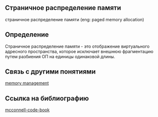 ## Страничное распределение памяти
страничное распределение памяти (eng: paged memory allocation) 

## Определение
Страничное распределение памяти - это отображение виртуального адресного пространства, которое исключает внешнюю фрагментацию путем разбиения ОП на единицы одинаковой длины.
## Связь с другими понятиями

[memory management](https://github.com/vernikkkkkkkkkkkkkkkkkkk/concept/tree/main/virtual%20machines/memory%20management)

## Cсылка на библиографию

[mcconnell-code-book](https://github.com/vernikkkkkkkkkkkkkkkkkkk/concept/blob/main/bibliography/instruction%20set/mcconnell-code-book.md)
